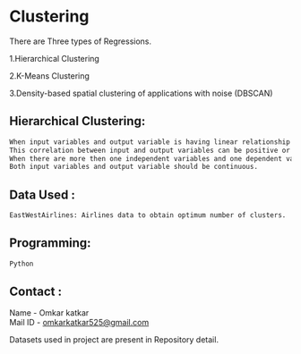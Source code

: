 # Clustering
There are Three types of Regressions.

1.Hierarchical Clustering

2.K-Means Clustering

3.Density-based spatial clustering of applications with noise (DBSCAN)

## Hierarchical Clustering:
```sh
When input variables and output variable is having linear relationship we can use this Regression model. 
This correlation between input and output variables can be positive or negative.
When there are more then one independent variables and one dependent variable then that is Multi-Linear regression. 
Both input variables and output variable should be continuous.  
```

## Data Used :
```sh
EastWestAirlines: Airlines data to obtain optimum number of clusters.
```  
## Programming:
```sh
Python
```

<!-- CONTACT -->
## Contact :

Name - Omkar katkar  
Mail ID - omkarkatkar525@gmail.com


Datasets used in project are present in Repository detail.
